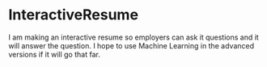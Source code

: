 # InteractiveResume
I am making an interactive resume so employers can ask it questions and it will answer the question. I hope to use Machine Learning in the advanced versions if it will go that far.
